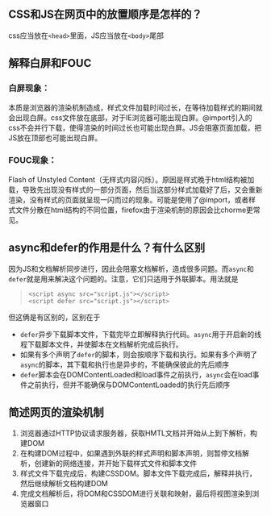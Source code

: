 ## CSS和JS在网页中的放置顺序是怎样的？
css应当放在`<head>`里面，JS应当放在`<body>`尾部

## 解释白屏和FOUC
### 白屏现象：
本质是浏览器的渲染机制造成，样式文件加载时间过长，在等待加载样式的期间就会出现白屏。css文件放在底部，对于IE浏览器可能出现白屏。@import引入的css不会并行下载，使得渲染的时间过长也可能出现白屏。JS会阻塞页面加载，把JS放在顶部也可能出现白屏。

### FOUC现象：
Flash of Unstyled Content（无样式内容闪烁）。原因是样式晚于html结构被加载，导致先出现没有样式的一部分页面，然后当这部分样式加载好了后，又会重新渲染，没有样式的页面就呈现一闪而过的现象。可能是使用了@import，或者样式文件分散在html结构的不同位置，firefox由于渲染机制的原因会比chorme更常见。

## async和defer的作用是什么？有什么区别
因为JS和文档解析同步进行，因此会阻塞文档解析，造成很多问题。而`async`和`defer`就是用来解决这个问题的。注意，它们只适用于外联脚本。用法就是
>`<script async src="script.js"></script>`  
`<script defer src="script.js"></script>`

但这俩是有区别的，区别在于
* `defer`异步下载脚本文件，下载完毕立即解释执行代码。`async`用于开启新的线程下载脚本文件，并使脚本在文档解析完成后执行。
* 如果有多个声明了`defer`的脚本，则会按顺序下载和执行。如果有多个声明了`async`的脚本，其下载和执行也是异步的，不能确保彼此的先后顺序 
* `defer`脚本会在DOMContentLoaded和load事件之前执行，`async`会在load事件之前执行，但并不能确保与DOMContentLoaded的执行先后顺序

## 简述网页的渲染机制
1. 浏览器通过HTTP协议请求服务器，获取HMTL文档并开始从上到下解析，构建DOM
2. 在构建DOM过程中，如果遇到外联的样式声明和脚本声明，则暂停文档解析，创建新的网络连接，并开始下载样式文件和脚本文件
3. 样式文件下载完成后，构建CSSDOM。脚本文件下载完成后，解释并执行，然后继续解析文档构建DOM 
4. 完成文档解析后，将DOM和CSSDOM进行关联和映射，最后将视图渲染到浏览器窗口 

